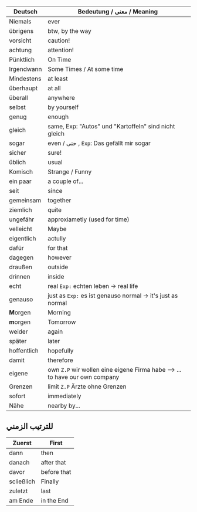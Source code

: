 | **Deutsch** | **Bedeutung / معنى  / Meaning** |
| ---- | ---- |
| Niemals | ever |
| übrigens | btw, by the way |
| vorsicht | caution! |
| achtung | attention! |
| Pünktlich | On Time |
| Irgendwann | Some Times / At some time |
| Mindestens | at least |
| überhaupt | at all |
| überall | anywhere |
| selbst | by yourself |
| genug | enough |
| gleich | same, Exp: "Autos" und "Kartoffeln" sind nicht gleich |
| sogar | even / حتى , `Exp`: Das gefällt mir sogar |
| sicher | sure! |
| üblich | usual |
| Komisch | Strange / Funny |
| ein paar | a couple of... |
| seit | since |
| gemeinsam | together |
| ziemlich | quite |
| ungefähr | approxiametly (used for time) |
| velleicht | Maybe |
| eigentlich | actully |
| dafür | for that |
| dagegen | however |
| draußen | outside |
| drinnen | inside |
| echt | real `Exp:` echten leben -> real life |
| genauso | just as `Exp:` es ist genauso normal -> it's just as normal |
| **M**orgen | Morning |
| **m**orgen | Tomorrow |
| weider | again |
| später<br> | later |
| hoffentlich | hopefully |
| damit | therefore |
| eigene | own `Z.P` wir wollen eine eigene Firma habe --> ... to have our own company |
| Grenzen | limit `Z.P` Ärzte ohne Grenzen |
| sofort | immediately |
| Nähe | nearby by... |
## للترتيب الزمني
| Zuerst | First |
| ---- | ---- |
| dann | then |
| danach | after that |
| davor | before that |
| scließlich | Finally |
| zuletzt | last |
| am Ende | in the End |

